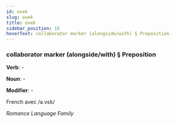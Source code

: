 ```yaml
---
id: ovek
slug: ovek
title: ovek
sidebar_position: 15
hoverText: collaborator marker (alongside/with) § Preposition
---
```


### collaborator marker (alongside/with) § Preposition

**Verb**: -

**Noun**: -

**Modifier**: -

French avec /a.vɛk/

*Romance Language Family*